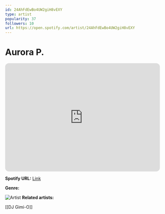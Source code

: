```yaml
---
id: 24AhFdEwBo4UW2giH8vEXY
type: artist
popularity: 37
followers: 10
url: https://open.spotify.com/artist/24AhFdEwBo4UW2giH8vEXY
---
```

# Aurora P.

<iframe style="border-radius:12px" src="https://open.spotify.com/embed/artist/24AhFdEwBo4UW2giH8vEXY" width="100%" height="352" frameBorder="0" allowfullscreen="" allow="autoplay; clipboard-write; encrypted-media; fullscreen; picture-in-picture" loading="lazy"></iframe>

**Spotify URL:** [Link](https://open.spotify.com/artist/24AhFdEwBo4UW2giH8vEXY)

**Genre:** 

![Artist]()
**Related artists:**

[[DJ Gimi-O]]
